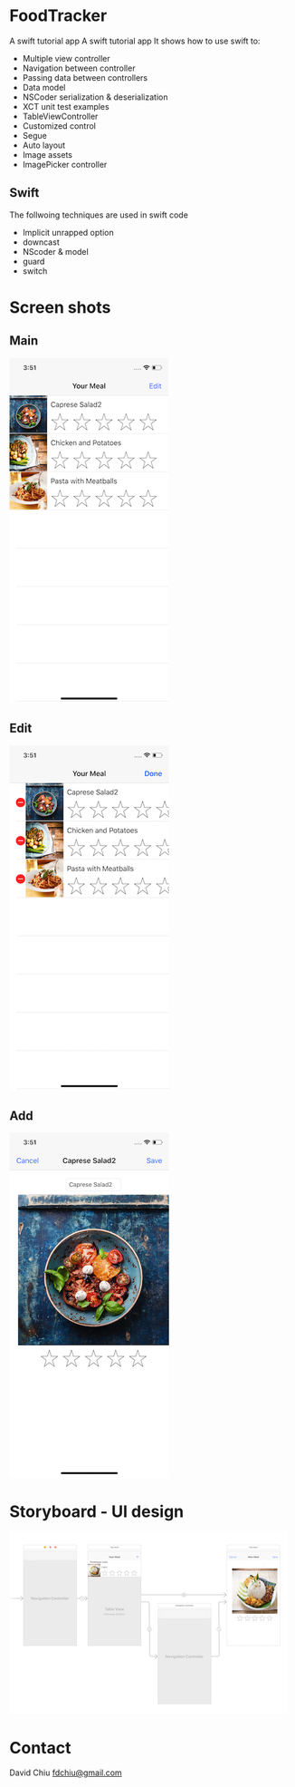 # FoodTracker
A swift tutorial app
A swift tutorial app
It shows how to use swift to:
- Multiple view controller
- Navigation between controller
- Passing data between controllers
- Data model
- NSCoder serialization & deserialization
- XCT unit test examples
- TableViewController
- Customized control
- Segue
- Auto layout
- Image assets
- ImagePicker controller
## Swift
The follwoing techniques are used in swift code
- Implicit unrapped option
- downcast
- NScoder & model
- guard
- switch


# Screen shots
## Main
![Imgur Image](https://github.com/fdchiu/FoodTracker/blob/master/FoodTracker_main.png)

## Edit
![Imgur Image](https://github.com/fdchiu/FoodTracker/blob/master/FoodTracker_edit.png)

## Add
![Imgur Image](https://github.com/fdchiu/FoodTracker/blob/master/FoodTracker_add.png)

# Storyboard - UI design
![Imgur Image](https://github.com/fdchiu/FoodTracker/blob/master/FoodTrackerStoryBoard.png)

# Contact
David Chiu
fdchiu@gmail.com
